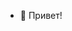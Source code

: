 - 👋 Привет!

<!---
artpdp/artpdp is a ✨ special ✨ repository because its `README.md` (this file) appears on your GitHub profile.
You can click the Preview link to take a look at your changes.
--->
